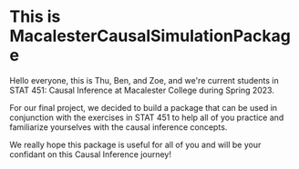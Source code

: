 # This is MacalesterCausalSimulationPackage

Hello everyone, this is Thu, Ben, and Zoe, and we're current students in STAT 451: Causal Inference at Macalester College during Spring 2023. 

For our final project, we decided to build a package that can be used in conjunction with the exercises in STAT 451 to help all of you practice and familiarize yourselves with the causal inference concepts. 

We really hope this package is useful for all of you and will be your confidant on this Causal Inference journey!
